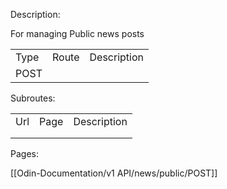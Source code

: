 Description:

For managing Public news posts

  

|   |   |   |
|---|---|---|
|Type|Route|Description|
|POST|||

  

Subroutes:

|   |   |   |
|---|---|---|
|Url|Page|Description|
||||
||||

  

  

  

Pages:

[[Odin-Documentation/v1 API/news/public/POST]]